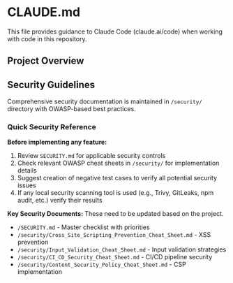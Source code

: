 # CLAUDE.md

This file provides guidance to Claude Code (claude.ai/code) when working with code in this repository.

## Project Overview


## Security Guidelines

Comprehensive security documentation is maintained in `/security/` directory with OWASP-based best practices.

### Quick Security Reference

**Before implementing any feature:**
1. Review `SECURITY.md` for applicable security controls
2. Check relevant OWASP cheat sheets in `/security/` for implementation details
3. Suggest creation of negative test cases to verify all potential security issues
4. If any local security scanning tool is used (e.g., Trivy, GitLeaks, npm audit, etc.) verify their results

**Key Security Documents:**
These need to be updated based on the project.
- `/SECURITY.md` - Master checklist with priorities
- `/security/Cross_Site_Scripting_Prevention_Cheat_Sheet.md` - XSS prevention
- `/security/Input_Validation_Cheat_Sheet.md` - Input validation strategies
- `/security/CI_CD_Security_Cheat_Sheet.md` - CI/CD pipeline security
- `/security/Content_Security_Policy_Cheat_Sheet.md` - CSP implementation


